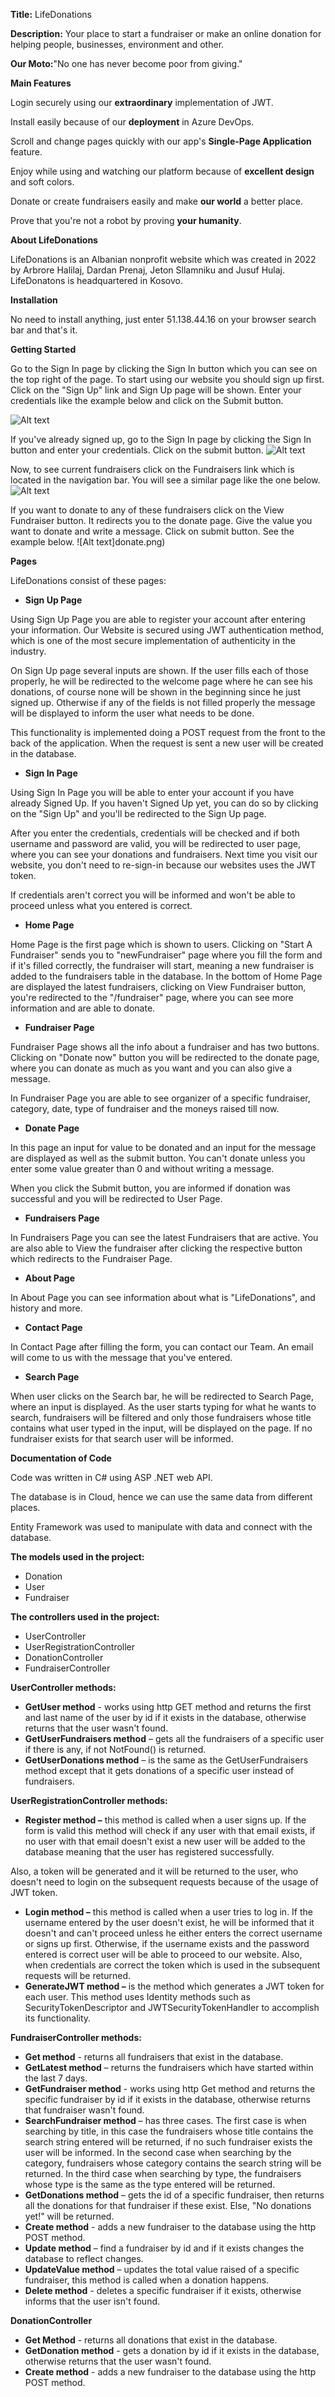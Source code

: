 
**Title:** LifeDonations

**Description:** Your place to start a fundraiser or make an online donation for helping people, businesses, environment and other.

**Our Moto:**"No one has never become poor from giving."

**Main Features**

Login securely using our **extraordinary** implementation of JWT.

Install easily because of our **deployment** in Azure DevOps.

Scroll and change pages quickly with our app's **Single-Page Application** feature.

Enjoy while using and watching our platform because of **excellent design** and soft colors.

Donate or create fundraisers easily and make **our world** a better place.

Prove that you're not a robot by proving **your humanity**.

**About LifeDonations**

LifeDonations is an Albanian nonprofit website which was created in 2022 by Arbrore Halilaj, Dardan Prenaj, Jeton Sllamniku and Jusuf Hulaj. LifeDonatons is headquartered in Kosovo.

**Installation**

No need to install anything, just enter 51.138.44.16 on your browser search bar and that's it.

**Getting Started**

Go to the Sign In page by clicking the Sign In button which you can see on the top right of the page. To start using our website you should sign up first. Click on the "Sign Up" link and Sign Up page will be shown. Enter your credentials like the example below and click on the Submit button.

![Alt text](sign_up.png)

If you've already signed up, go to the Sign In page by clicking the Sign In button and enter your credentials. Click on the submit button. 
![Alt text](sign_in.png)

Now, to see current fundraisers click on the Fundraisers link which is located in the navigation bar. You will see a similar page like the one below. 
![Alt text](fundraisers.png)

If you want to donate to any of these fundraisers click on the View Fundraiser button. It redirects you to the donate page. Give the value you want to donate and write a message. Click on submit button. See the example below.
![Alt text]donate.png)

**Pages**

LifeDonations consist of these pages:

- **Sign Up Page**

Using Sign Up Page you are able to register your account after entering your information. Our Website is secured using JWT authentication method, which is one of the most secure implementation of authenticity in the industry.

On Sign Up page several inputs are shown. If the user fills each of those properly, he will be redirected to the welcome page where he can see his donations, of course none will be shown in the beginning since he just signed up. Otherwise if any of the fields is not filled properly the message will be displayed to inform the user what needs to be done.

This functionality is implemented doing a POST request from the front to the back of the application. When the request is sent a new user will be created in the database.

- **Sign In Page**

Using Sign In Page you will be able to enter your account if you have already Signed Up. If you haven't Signed Up yet, you can do so by clicking on the "Sign Up" and you'll be redirected to the Sign Up page.

After you enter the credentials, credentials will be checked and if both username and password are valid, you will be redirected to user page, where you can see your donations and fundraisers. Next time you visit our website, you don't need to re-sign-in because our websites uses the JWT token.

If credentials aren't correct you will be informed and won't be able to proceed unless what you entered is correct.

- **Home Page**

Home Page is the first page which is shown to users. Clicking on "Start A Fundraiser" sends you to "newFundraiser" page where you fill the form and if it's filled correctly, the fundraiser will start, meaning a new fundraiser is added to the fundraisers table in the database. In the bottom of Home Page are displayed the latest fundraisers, clicking on View Fundraiser button, you're redirected to the "/fundraiser" page, where you can see more information and are able to donate.

- **Fundraiser Page**

Fundraiser Page shows all the info about a fundraiser and has two buttons. Clicking on "Donate now" button you will be redirected to the donate page, where you can donate as much as you want and you can also give a message.

In Fundraiser Page you are able to see organizer of a specific fundraiser, category, date, type of fundraiser and the moneys raised till now.

- **Donate Page**

In this page an input for value to be donated and an input for the message are displayed as well as the submit button. You can't donate unless you enter some value greater than 0 and without writing a message.

When you click the Submit button, you are informed if donation was successful and you will be redirected to User Page.

- **Fundraisers Page**

In Fundraisers Page you can see the latest Fundraisers that are active. You are also able to View the fundraiser after clicking the respective button which redirects to the Fundraiser Page.

- **About Page**

In About Page you can see information about what is "LifeDonations", and history and more.

- **Contact Page**

In Contact Page after filling the form, you can contact our Team. An email will come to us with the message that you've entered.

- **Search Page**

When user clicks on the Search bar, he will be redirected to Search Page, where an input is displayed. As the user starts typing for what he wants to search, fundraisers will be filtered and only those fundraisers whose title contains what user typed in the input, will be displayed on the page. If no fundraiser exists for that search user will be informed.

**Documentation of Code**

Code was written in C# using ASP .NET web API.

The database is in Cloud, hence we can use the same data from different places.

Entity Framework was used to manipulate with data and connect with the database.

**The models used in the project:**

- Donation
- User
- Fundraiser

**The controllers used in the project:**

- UserController
- UserRegistrationController
- DonationController
- FundraiserController

**UserController methods:**

- **GetUser method** - works using http GET method and returns the first and last name of the user by id if it exists in the database, otherwise returns that the user wasn't found.
- **GetUserFundraisers method** – gets all the fundraisers of a specific user if there is any, if not NotFound() is returned.
- **GetUserDonations method** – is the same as the GetUserFundraisers method except that it gets donations of a specific user instead of fundraisers.

**UserRegistrationController methods:**

- **Register method –** this method is called when a user signs up. If the form is valid this method will check if any user with that email exists, if no user with that email doesn't exist a new user will be added to the database meaning that the user has registered successfully.

Also, a token will be generated and it will be returned to the user, who doesn't need to login on the subsequent requests because of the usage of JWT token.

- **Login method –** this method is called when a user tries to log in. If the username entered by the user doesn't exist, he will be informed that it doesn't and can't proceed unless he either enters the correct username or signs up first. Otherwise, if the username exists and the password entered is correct user will be able to proceed to our website. Also, when credentials are correct the token which is used in the subsequent requests will be returned.
- **GenerateJWT method –** is the method which generates a JWT token for each user. This method uses Identity methods such as SecurityTokenDescriptor and JWTSecurityTokenHandler to accomplish its functionality.

**FundraiserController methods:**

- **Get method** - returns all fundraisers that exist in the database.
- **GetLatest method** – returns the fundraisers which have started within the last 7 days.
- **GetFundraiser method** - works using http Get method and returns the specific fundraiser by id if it exists in the database, otherwise returns that fundraiser wasn't found.
- **SearchFundraiser method** – has three cases. The first case is when searching by title, in this case the fundraisers whose title contains the search string entered will be returned, if no such fundraiser exists the user will be informed. In the second case when searching by the category, fundraisers whose category contains the search string will be returned. In the third case when searching by type, the fundraisers whose type is the same as the type entered will be returned.
- **GetDonations method** – gets the id of a specific fundraiser, then returns all the donations for that fundraiser if these exist. Else, "No donations yet!" will be returned.
- **Create method** - adds a new fundraiser to the database using the http POST method.
- **Update method** – find a fundraiser by id and if it exists changes the database to reflect changes.
- **UpdateValue method** – updates the total value raised of a specific fundraiser, this method is called when a donation happens.
- **Delete method** - deletes a specific fundraiser if it exists, otherwise informs that the user isn't found.

**DonationController**

- **Get Method** - returns all donations that exist in the database.
- **GetDonation method** - gets a donation by id if it exists in the database, otherwise returns that the user wasn't found.
- **Create method** - adds a new fundraiser to the database using the http POST method.
